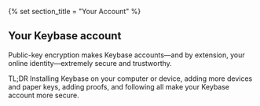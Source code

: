 {% set section_title = "Your Account" %}

## Your Keybase account
Public-key encryption makes Keybase accounts—and by extension, your online identity—extremely secure and trustworthy. 

TL;DR Installing Keybase on your computer or device, adding more devices and paper keys, adding proofs, and following all make your Keybase account more secure. 

